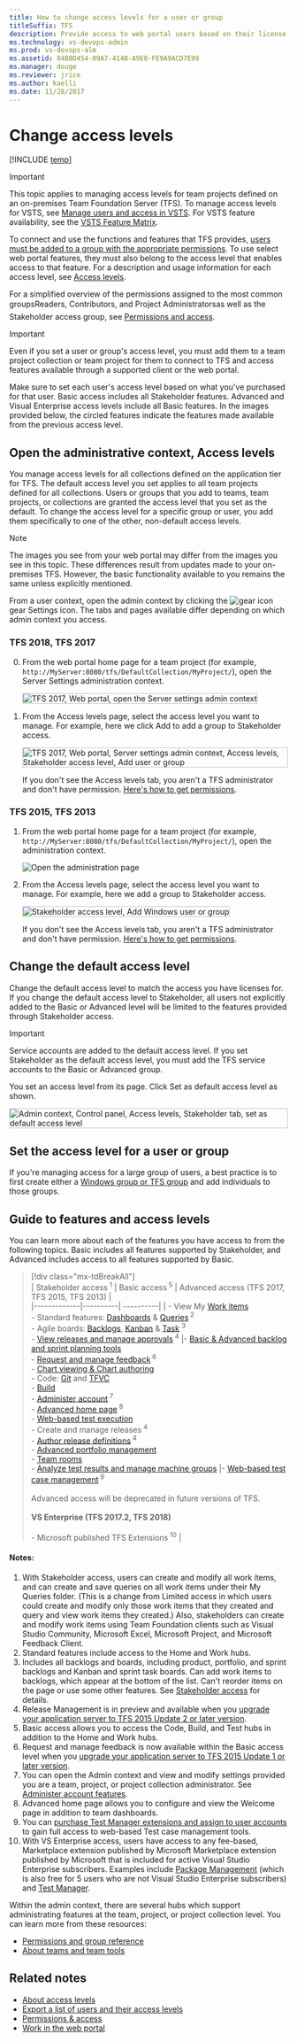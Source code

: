 ```yaml
---
title: How to change access levels for a user or group 
titleSuffix: TFS 
description: Provide access to web portal users based on their license for stakeholder, basic, advanced, or VS Enterprise via Team Foundation Server
ms.technology: vs-devops-admin
ms.prod: vs-devops-alm
ms.assetid: 84B0D454-09A7-414B-A9E0-FE9A9ACD7E99
ms.manager: douge
ms.reviewer: jrice 
ms.author: kaelli
ms.date: 11/28/2017
---
```

[//]: # (monikerRange: '>= tfs-2013')

# Change access levels

[!INCLUDE [temp](../_shared/version-vsts-tfs-all-versions.md)]

> [!IMPORTANT]  
> This topic applies to managing access levels for team projects defined on an on-premises Team Foundation Server (TFS). To manage access levels for VSTS, see [Manage users and access in VSTS](../accounts/add-account-users-assign-access-levels.md). For VSTS feature availability, see the [VSTS Feature Matrix](https://www.visualstudio.com/pricing/visual-studio-online-feature-matrix-vs).

To connect and use the functions and features that TFS provides, [users must be added to a group with the appropriate permissions](add-users-team-project.md). To use select web portal features, they must also belong to the access level that enables access to that feature. For a description and usage information for each access level, see [Access levels](access-levels.md).

For a simplified overview of the permissions assigned to the most common groups&#151;Readers, Contributors, and Project Administrators&#151;as well as the Stakeholder access group, see [Permissions and access](permissions-access.md).  

>[!IMPORTANT]  
>Even if you set a user or group's access level, you must add them to a team project collection or team project for them to connect to TFS and access features available through a supported client or the web portal. 

Make sure to set each user's access level based on what you've purchased for that user. Basic access includes all Stakeholder features. Advanced and Visual Enterprise access levels include all Basic features. In the images provided below, the circled features indicate the features made available from the previous access level.


<a id="manage-access" >  </a>
## Open the administrative context, Access levels  

You manage access levels for all collections defined on the application tier for TFS. The default access level you set applies to all team projects defined for all collections. Users or groups that you add to teams, team projects, or collections are granted the access level that you set as the default. To change the access level for a specific group or user, you add them specifically to one of the other, non-default access levels.

>[!NOTE]  
>The images you see from your web portal may differ from the images you see in this topic. These differences result from updates made to your on-premises TFS. However, the basic functionality available to you remains the same unless explicitly mentioned.  

From a user context, open the admin context by clicking the ![gear icon](../work/_img/icons/gear_icon.png) gear Settings icon. The tabs and pages available differ depending on which admin context you access.
 
[//]: # (::: moniker range=">= tfs-2017 <= tfs-2018")

### TFS 2018, TFS 2017 

0. From the web portal home page for a team project (for example, ```http://MyServer:8080/tfs/DefaultCollection/MyProject/```), open the Server Settings administration context. 

	<img src="_img/access-levels-2017-open-admin-context.png" alt="TFS 2017, Web portal, open the Server settings admin context" style="border: 1px solid #C3C3C3;" />  

0. From the Access levels page, select the access level you want to manage. For example, here we click Add to add a group to Stakeholder access.</p>  

	<img src="_img/access-levels-2017-stakeholder-acess.png" alt="TFS 2017, Web portal, Server settings admin context, Access levels, Stakeholder access level, Add user or group" style="border: 1px solid #C3C3C3;" />

	If you don't see the Access levels tab, you aren't a TFS administrator and don't have permission. [Here's how to get permissions](../tfs-server/add-administrator-tfs.md). 

[//]: # (::: moniker-end)

[//]: # (::: moniker range=">= tfs-2013 <= tfs-2015")

### TFS 2015, TFS 2013

1. From the web portal home page for a team project (for example, ```http://MyServer:8080/tfs/DefaultCollection/MyProject/```), open the administration context. 

	![Open the administration page](_img/ALM_CAL_OpenAdminPage.png)

2. From the Access levels page, select the access level you want to manage. For example, here we add a group to Stakeholder access.</p>  

	<img src="_img/change-access-levels-stakeholder-add-user.png" alt="Stakeholder access level, Add Windows user or group" style="border: 1px solid #C3C3C3;" />

	If you don't see the Access levels tab, you aren't a TFS administrator and don't have permission. [Here's how to get permissions](../tfs-server/add-administrator-tfs.md). 

[//]: # (::: moniker-end)

<a id="set-default" >  </a>

## Change the default access level

Change the default access level to match the access you have licenses for. If you change the default access level to Stakeholder, all users not explicitly added to the Basic or Advanced level will be limited to the features provided through Stakeholder access.

>[!IMPORTANT]  
>Service accounts are added to the default access level. If you set Stakeholder as the default access level, you must add the TFS service accounts to the Basic or Advanced group.    

You set an access level from its page. Click Set as default access level as shown.

<img src="_img/change-access-levels-set-default.png" alt="Admin context, Control panel, Access levels, Stakeholder tab, set as default access level" style="border: 1px solid #C3C3C3;" />  


<a id="add-user" >  </a>
## Set the access level for a user or group  

If you're managing access for a large group of users, a best practice is to first create either a [Windows group or TFS group](../tfs-server/admin/setup-ad-groups.md) and add individuals to those groups.


<a id="guide-features-access" >  </a>
## Guide to features and access levels

You can learn more about each of the features you have access to from the following topics. Basic  includes all features supported by Stakeholder, and Advanced includes access to all features supported by Basic.


> [!div class="mx-tdBreakAll"]  
> | Stakeholder access<sup> 1</sup> | Basic access<sup> 5</sup> | Advanced access (TFS 2017, TFS 2015, TFS 2013) |  
> |-------------|----------| ----------| 
> | - View My [Work items](../work/backlogs/add-work-items.md)<br/>- Standard features: [Dashboards](../report/dashboards.md) & [Queries](../work/track/using-queries.md)<sup> 2</sup><br/>- Agile boards: [Backlogs](../work/backlogs/create-your-backlog.md), [Kanban](../work/kanban/kanban-basics.md) & [Task](../work/scrum/task-board.md) <sup> 3</sup><br/>- [View releases and manage approvals](../build-release/concepts/definitions/release/index.md)<sup> 4</sup> |- [Basic & Advanced backlog and sprint planning tools](../work/scrum/sprint-planning.md)<br/>- [Request and manage feedback](../feedback/get-feedback.md)<sup> 6</sup><br/>- [Chart viewing & Chart authoring](../report/charts.md)<br/>- Code: [Git](../git/overview.md) and [TFVC](../tfvc/overview.md)<br/>- [Build](../build-release/overview.md)<br/>- [Administer account](#administer-account)<sup> 7</sup><br/>- [Advanced home page](../work/backlogs/organize-backlog.md)<sup> 8</sup><br/>- [Web-based test execution](../manual-test/getting-started/run-manual-tests.md)<br/>- Create and manage releases<sup> 4</sup><br/>- [Author release definitions](../build-release/concepts/definitions/release/index.md)<sup> 4</sup><br/>- [Advanced portfolio management](../work/backlogs/define-features-epics.md)<br/>- [Team rooms](../collaborate/collaborate-in-a-team-room.md)<br/>- [Analyze test results and manage machine groups](https://msdn.microsoft.com/library/dd286743.aspx) |- [Web-based test case management](../manual-test/getting-started/create-a-test-plan.md)<sup> 9</sup><br/><br/>Advanced access will be deprecated in future versions of TFS.<br/><br/>**VS Enterprise (TFS 2017.2, TFS 2018)**<br/><br/>- Microsoft published TFS Extensions<sup> 10</sup> |

#### Notes:
1.	With Stakeholder access, users can create and modify all work items, and can create and save queries on all work items under their My Queries folder. (This is a change from Limited access in which users could create and modify only those work items that they created and query and view work items they created.)
Also, stakeholders can create and modify work items using Team Foundation clients such as Visual Studio Community, Microsoft Excel, Microsoft Project, and Microsoft Feedback Client.
2.	Standard features include access to the Home and Work hubs.
3. 	Includes all backlogs and boards, including product, portfolio, and sprint backlogs and Kanban and sprint task boards. Can add work items to backlogs, which appear at the bottom of the list. Can't reorder items on the page or use some other features. See [Stakeholder access](../security/get-started-stakeholder.md) for details.
4. 	Release Management is in preview and available when you [upgrade your application server to TFS 2015 Update 2 or later version](https://www.visualstudio.com/downloads/download-visual-studio-vs).   
5.	Basic access allows you to access the Code, Build, and Test hubs in addition to the Home and Work hubs.
6.	Request and manage feedback is now available within the Basic access level when you [upgrade your application server to TFS 2015 Update 1 or later version](https://www.visualstudio.com/downloads/download-visual-studio-vs).
7.	You can open the Admin context and view and modify settings provided you are a team, project, or project collection administrator. See [Administer account features](#administer-account).
8.	Advanced home page allows you to configure and view the Welcome page in addition to team dashboards.  
9.	You can [purchase Test Manager extensions and assign to user accounts](access-levels.md#test-manager) to gain full access to web-based Test case management tools.
10.	With VS Enterprise access, users have access to any fee-based, Marketplace extension published by Microsoft Marketplace extension published by Microsoft that is included for active Visual Studio Enterprise subscribers. Examples include [Package Management](https://marketplace.visualstudio.com/items?itemName=ms.feed) (which is also free for 5 users who are not Visual Studio Enterprise subscribers) and [Test Manager](https://marketplace.visualstudio.com/items?itemName=ms.vss-testmanager-web).    

<a id="administer-account" >  </a>

Within the admin context, there are several hubs which support administrating features at the team, project, or project collection level. You can learn more from these resources:

- [Permissions and group reference](permissions.md)   
- [About teams and team tools](../teams/about-teams-and-settings.md)   

## Related notes  
<a id="test-manager"  >  </a>
- [About access levels](access-levels.md)
- [Export a list of users and their access levels](export-users-audit-log.md)
- [Permissions & access](permissions-access.md)  
- [Work in the web portal](../user-guide/work-web-portal.md)  

